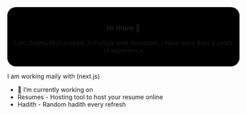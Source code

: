 <div style="text-align: center; padding: 15px; border-radius: 20px; background-color: black; width: 100%">
  <h3>Hi there 👋</h3>
  <p>
    I am Osama Mohammed. Full stack web developer. I have more than 4 years of experience
  </p>
</div>

I am working maily with (next.js)

- 🔭 I’m currently working on
-   Resumes - Hosting tool to host your resume online
-   Hadith - Random hadith every refresh
